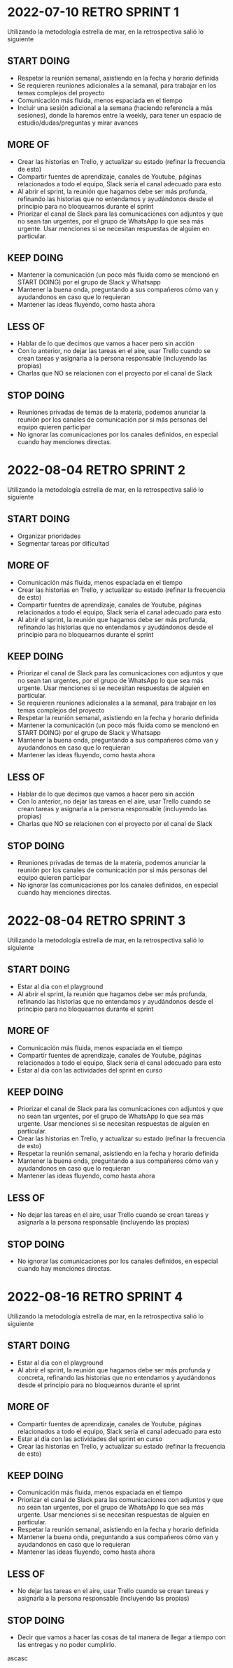 # 2022-07-10 RETRO SPRINT 1
Utilizando la metodología estrella de mar, en la retrospectiva salió lo siguiente

## START DOING
- Respetar la reunión semanal, asistiendo en la fecha y horario definida
- Se requieren reuniones adicionales a la semanal, para trabajar en los temas complejos del proyecto
- Comunicación más fluida, menos espaciada en el tiempo
- Incluir una sesión adicional a la semana (haciendo referencia a más sesiones), donde la haremos entre la weekly, para tener un espacio de estudio/dudas/preguntas y mirar avances

## MORE OF
- Crear las historias en Trello, y actualizar su estado (refinar la frecuencia de esto)
- Compartir fuentes de aprendizaje, canales de Youtube, páginas relacionados a todo el equipo, Slack sería el canal adecuado para esto
- Al abrir el sprint, la reunión que hagamos debe ser más profunda, refinando las historias que no entendamos y ayudándonos desde el principio para no bloquearnos durante el sprint
- Priorizar el canal de Slack para las comunicaciones con adjuntos y que no sean tan urgentes, por el grupo de WhatsApp lo que sea más urgente. Usar menciones si se necesitan respuestas de alguien en particular.

## KEEP DOING
- Mantener la comunicación (un poco más fluida como se mencionó en START DOING) por el grupo de Slack y Whatsapp
- Mantener la buena onda, preguntando a sus compañeros cómo van y ayudandonos en caso que lo requieran
- Mantener las ideas fluyendo, como hasta ahora

## LESS OF
- Hablar de lo que decimos que vamos a hacer pero sin acción
- Con lo anterior, no dejar las tareas en el aire, usar Trello cuando se crean tareas y asignarla a la persona responsable (incluyendo las propias)
- Charlas que NO se relacionen con el proyecto por el canal de Slack

## STOP DOING
- Reuniones privadas de temas de la materia, podemos anunciar la reunión por los canales de comunicación por si más personas del equipo quieren participar
- No ignorar las comunicaciones por los canales definidos, en especial cuando hay menciones directas.





# 2022-08-04 RETRO SPRINT 2
Utilizando la metodología estrella de mar, en la retrospectiva salió lo siguiente

## START DOING
- Organizar prioridades 
- Segmentar tareas por dificultad

## MORE OF
- Comunicación más fluida, menos espaciada en el tiempo
- Crear las historias en Trello, y actualizar su estado (refinar la frecuencia de esto)
- Compartir fuentes de aprendizaje, canales de Youtube, páginas relacionados a todo el equipo, Slack sería el canal adecuado para esto
- Al abrir el sprint, la reunión que hagamos debe ser más profunda, refinando las historias que no entendamos y ayudándonos desde el principio para no bloquearnos durante el sprint

## KEEP DOING
- Priorizar el canal de Slack para las comunicaciones con adjuntos y que no sean tan urgentes, por el grupo de WhatsApp lo que sea más urgente. Usar menciones si se necesitan respuestas de alguien en particular.
- Se requieren reuniones adicionales a la semanal, para trabajar en los temas complejos del proyecto
- Respetar la reunión semanal, asistiendo en la fecha y horario definida
- Mantener la comunicación (un poco más fluida como se mencionó en START DOING) por el grupo de Slack y Whatsapp
- Mantener la buena onda, preguntando a sus compañeros cómo van y ayudandonos en caso que lo requieran
- Mantener las ideas fluyendo, como hasta ahora

## LESS OF
- Hablar de lo que decimos que vamos a hacer pero sin acción
- Con lo anterior, no dejar las tareas en el aire, usar Trello cuando se crean tareas y asignarla a la persona responsable (incluyendo las propias)
- Charlas que NO se relacionen con el proyecto por el canal de Slack

## STOP DOING
- Reuniones privadas de temas de la materia, podemos anunciar la reunión por los canales de comunicación por si más personas del equipo quieren participar
- No ignorar las comunicaciones por los canales definidos, en especial cuando hay menciones directas.






# 2022-08-04 RETRO SPRINT 3
Utilizando la metodología estrella de mar, en la retrospectiva salió lo siguiente

## START DOING
- Estar al día con el playground
- Al abrir el sprint, la reunión que hagamos debe ser más profunda, refinando las historias que no entendamos y ayudándonos desde el principio para no bloquearnos durante el sprint

## MORE OF
- Comunicación más fluida, menos espaciada en el tiempo
- Compartir fuentes de aprendizaje, canales de Youtube, páginas relacionados a todo el equipo, Slack sería el canal adecuado para esto
- Estar al día con las actividades del sprint en curso

## KEEP DOING
- Priorizar el canal de Slack para las comunicaciones con adjuntos y que no sean tan urgentes, por el grupo de WhatsApp lo que sea más urgente. Usar menciones si se necesitan respuestas de alguien en particular.
- Crear las historias en Trello, y actualizar su estado (refinar la frecuencia de esto)
- Respetar la reunión semanal, asistiendo en la fecha y horario definida
- Mantener la buena onda, preguntando a sus compañeros cómo van y ayudandonos en caso que lo requieran
- Mantener las ideas fluyendo, como hasta ahora

## LESS OF
- No dejar las tareas en el aire, usar Trello cuando se crean tareas y asignarla a la persona responsable (incluyendo las propias)


## STOP DOING
- No ignorar las comunicaciones por los canales definidos, en especial cuando hay menciones directas.


# 2022-08-16 RETRO SPRINT 4
Utilizando la metodología estrella de mar, en la retrospectiva salió lo siguiente

## START DOING
- Estar al día con el playground
- Al abrir el sprint, la reunión que hagamos debe ser más profunda y concreta, refinando las historias que no entendamos y ayudándonos desde el principio para no bloquearnos durante el sprint

## MORE OF
- Compartir fuentes de aprendizaje, canales de Youtube, páginas relacionados a todo el equipo, Slack sería el canal adecuado para esto
- Estar al día con las actividades del sprint en curso
- Crear las historias en Trello, y actualizar su estado (refinar la frecuencia de esto)

## KEEP DOING
- Comunicación más fluida, menos espaciada en el tiempo
- Priorizar el canal de Slack para las comunicaciones con adjuntos y que no sean tan urgentes, por el grupo de WhatsApp lo que sea más urgente. Usar menciones si se necesitan respuestas de alguien en particular.
- Respetar la reunión semanal, asistiendo en la fecha y horario definida
- Mantener la buena onda, preguntando a sus compañeros cómo van y ayudandonos en caso que lo requieran
- Mantener las ideas fluyendo, como hasta ahora

## LESS OF
- No dejar las tareas en el aire, usar Trello cuando se crean tareas y asignarla a la persona responsable (incluyendo las propias)


## STOP DOING
- Decir que vamos a hacer las cosas de tal manera de llegar a tiempo con las entregas y no poder cumplirlo.



ascasc